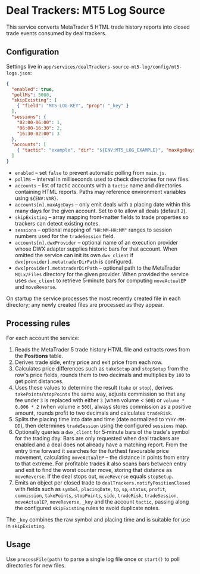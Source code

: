 # Deal Trackers: MT5 Log Source

This service converts MetaTrader 5 HTML trade history reports into closed trade events consumed by deal trackers.

## Configuration

Settings live in `app/services/dealTrackers-source-mt5-log/config/mt5-logs.json`:

```json
{
  "enabled": true,
  "pollMs": 5000,
  "skipExisting": [
    { "field": "MT5-LOG-KEY", "prop": "_key" }
  ],
  "sessions": {
    "02:00-06:00": 1,
    "06:00-16:30": 2,
    "16:30-02:00": 3
  },
  "accounts": [
    { "tactic": "example", "dir": "${ENV:MT5_LOG_EXAMPLE}", "maxAgeDays": 2, "dwxProvider": "dwx" }
  ]
}
```

- `enabled` – set `false` to prevent automatic polling from `main.js`.
- `pollMs` – interval in milliseconds used to check directories for new files.
- `accounts` – list of tactic accounts with a `tactic` name and directories containing HTML reports. Paths may reference environment variables using `${ENV:VAR}`.
- `accounts[n].maxAgeDays` – only emit deals with a placing date within this many days for the given account. Set to `0` to allow all deals (default `2`).
- `skipExisting` – array mapping front‑matter fields to trade properties so trackers can detect existing notes.
- `sessions` – optional mapping of `"HH:MM-HH:MM"` ranges to session numbers used for the `tradeSession` field.
- `accounts[n].dwxProvider` – optional name of an execution provider whose DWX adapter supplies historic bars for that account. When omitted the service can init its own `dwx_client` if `dwx[provider].metatraderDirPath` is configured.
- `dwx[provider].metatraderDirPath` – optional path to the MetaTrader `MQLx/Files` directory for the given provider. When provided the service uses `dwx_client` to retrieve 5‑minute bars for computing `moveActualEP` and `moveReverse`.

On startup the service processes the most recently created file in each directory; any newly created files are processed as they appear.

## Processing rules

For each account the service:

1. Reads the MetaTrader 5 trade history HTML file and extracts rows from the **Positions** table.
2. Derives trade side, entry price and exit price from each row.
3. Calculates price differences such as `takeSetup` and `stopSetup` from the row's price fields, rounds them to two decimals and multiplies by `100` to get point distances.
4. Uses these values to determine the result (`take` or `stop`), derives `takePoints`/`stopPoints` the same way, adjusts commission so that any fee under `3` is replaced with either `3` (when volume < `500`) or `volume * 0.006 * 2` (when volume ≥ `500`), always stores commission as a positive amount, rounds profit to two decimals and calculates `tradeRisk`.
5. Splits the placing time into date and time (date normalized to `YYYY-MM-DD`), then determines `tradeSession` using the configured `sessions` map.
6. Optionally queries a `dwx_client` for 5‑minute bars of the trade's symbol for the trading day. Bars are only requested when deal trackers are enabled and a deal does not already have a matching report. From the entry time forward it searches for the furthest favourable price movement, calculating `moveActualEP` – the distance in points from entry to that extreme. For profitable trades it also scans bars between entry and exit to find the worst counter move, storing that distance as `moveReverse`. If the deal stops out, `moveReverse` equals `stopSetup`.
7. Emits an object per closed trade to `dealTrackers.notifyPositionClosed` with fields such as `symbol`, `placingDate`, `tp`, `sp`, `status`, `profit`, `commission`, `takePoints`, `stopPoints`, `side`, `tradeRisk`, `tradeSession`, `moveActualEP`, `moveReverse`, `_key` and the account `tactic`, passing along the configured `skipExisting` rules to avoid duplicate notes.

The `_key` combines the raw symbol and placing time and is suitable for use in `skipExisting`.

## Usage

Use `processFile(path)` to parse a single log file once or `start()` to poll directories for new files.
